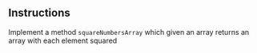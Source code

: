 ## Instructions

Implement a method `squareNumbersArray` which given an array returns an array with each element squared